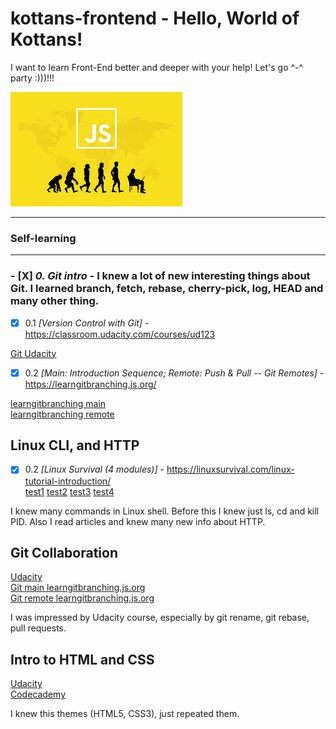 # kottans-frontend - Hello, World of Kottans!

I want to learn Front-End better and deeper with your help! Let's go ^-^ party :)))!!!

![img](images/js.jpg)

---

### Self-learning

---

### - [X] _0. Git intro_ - I knew a lot of new interesting things about Git. I learned branch, fetch, rebase, cherry-pick, log, HEAD and many other thing.

- [x] 0.1 _[Version Control with Git]_ - https://classroom.udacity.com/courses/ud123

 [Git Udacity](https://github.com/TatyanaMolchanova/kottans-frontend/blob/main/images/git0-1.jpg)



- [x] 0.2 _[Main: Introduction Sequence; Remote: Push & Pull -- Git Remotes]_ - https://learngitbranching.js.org/

[learngitbranching main](https://github.com/TatyanaMolchanova/kottans-frontend/blob/main/images/git1.jpg)
      <br>
[learngitbranching remote](https://github.com/TatyanaMolchanova/kottans-frontend/blob/main/images/git2.jpg)


## Linux CLI, and HTTP

- [x] 0.2 _[Linux Survival (4 modules)]_ - https://linuxsurvival.com/linux-tutorial-introduction/
      <!-- ![img](images/linux1.jpg) -->
      <br>
      [test1](https://github.com/TatyanaMolchanova/kottans-frontend/blob/main/images/linux33.jpg)
      [test2](https://github.com/TatyanaMolchanova/kottans-frontend/blob/main/images/linux44.jpg)
      [test3](https://github.com/TatyanaMolchanova/kottans-frontend/blob/main/images/linux22.jpg)
      [test4](https://github.com/TatyanaMolchanova/kottans-frontend/blob/main/images/linux11.jpg)

I knew many commands in Linux shell. Before this I knew just ls, cd and kill PID. Also I read articles and knew many new info about HTTP.

## Git Collaboration

 [Udacity](https://github.com/TatyanaMolchanova/kottans-frontend/blob/main/task_git_collaboration/git.png)
      <br>
[Git main learngitbranching.js.org](https://github.com/TatyanaMolchanova/kottans-frontend/blob/main/task_git_collaboration/git1.jpg)
      <br>
[Git remote learngitbranching.js.org](https://github.com/TatyanaMolchanova/kottans-frontend/blob/main/task_git_collaboration/git2.jpg)

I was impressed by Udacity course, especially by git rename, git rebase, pull requests.


## Intro to HTML and CSS

 [Udacity](https://github.com/TatyanaMolchanova/kottans-frontend/blob/main/task_html_css_intro/html-css2.png)
      <br>
[Codecademy](https://github.com/TatyanaMolchanova/kottans-frontend/blob/main/task_html_css_intro/css3.png)

I knew this themes (HTML5, CSS3), just repeated them.